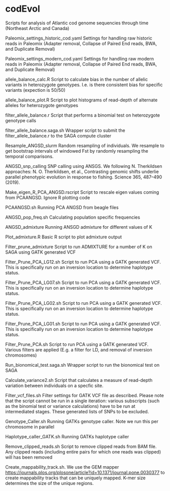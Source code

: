 # codEvol

Scripts for analysis of Atlantic cod genome sequencies through time (Northeast Arctic and Canada)

Paleomix_settings_historic_cod.yaml
Settings for handling raw historic reads in Paleomix (Adapter removal, Collapse of Paired End reads, BWA, and Duplicate Removal)

Paleomix_settings_modern_cod.yaml
Settings for handling raw modern reads in Paleomix (Adapter removal, Collapse of Paired End reads, BWA, and Duplicate Removal)

allele_balance_calc.R
Script to calculate bias in the number of allelic variants in heterozygote genotypes. I.e. is there consistent bias for specific variants (expection is 50/50)


allele_balance_plot.R
Script to plot histograms of read-depth of alternate alleles for heterozygote genotypes

filter_allele_balance.r
Script that performs a binomial test on heterozygote genotype calls

filter_allele_balance.saga.sh
Wrapper script to submit the filter_allele_balance.r to the SAGA compute cluster

Resample_ANGSD_slurm
Random resampling of individuals. We resample to get bootstrap intervals of windowed Fst by randomly resampling the temporal comparisons.

ANGSD_snp_calling
SNP calling using ANSGS. We following N. Therkildsen approaches: N. O. Therkildsen, et al., Contrasting genomic shifts underlie parallel phenotypic evolution in response to fishing. Science 365, 487–490 (2019).

Make_eigen_R_PCA_ANGSD.rscript
Script to rescale eigen values coming from PCAANGSD. Ignore R plotting code

PCAANGSD.sh
Running PCA ANGSD from beagle files

ANGSD_pop_freq.sh
Calculating population specific frequencies 

ANGSD_admixture
Running ANSGD admixture for different values of K

Plot_admixture.R
Basic R script to plot admixture output

Filter_prune_admixture
Script to run ADMIXTURE for a number of K on SAGA using GATK generated VCF

Filter_Prune_PCA_LG12.sh
Script to run PCA using a GATK generated VCF. This is specifically run on an inversion location to determine haplotype status.

Filter_Prune_PCA_LG07.sh
Script to run PCA using a GATK generated VCF. This is specifically run on an inversion location to determine haplotype status.

Filter_Prune_PCA_LG02.sh
Script to run PCA using a GATK generated VCF. This is specifically run on an inversion location to determine haplotype status.

Filter_Prune_PCA_LG01.sh
Script to run PCA using a GATK generated VCF. This is specifically run on an inversion location to determine haplotype status.

Filter_Prune_PCA.sh
Script to run PCA using a GATK generated VCF. Various filters are applied (E.g. a filter for LD, and removal of inversion chromosomes)

Run_bionomical_test.saga.sh
Wrapper script to run the bionomical test on SAGA

Calculate_variance2.sh
Script that calculates a measure of read-depth variation between individuals on a specfic site.

Filter_vcf_files.sh
Filter settings for GATK  VCF file as described. Please note that the script cannot be run in a single iteration: various subscripts (such as the binomial test or variance calculations) have to be run at intermediated stages. These generated lists of SNPs to be excluded. 

Genotype_Caller.sh
Running GATKs genotype caller. Note we run this per chromosome in parallel 

Haplotype_caller_GATK.sh
Running GATKs haplotype caller 

Remove_clipped_reads.sh
Script to remove clipped reads from BAM file. Any clipped reads (including entire pairs for which one reads was clipped) will has been removed

Create_mappability_track.sh.
We use the GEM mapper https://journals.plos.org/plosone/article?id=10.1371/journal.pone.0030377 to create mappability tracks that can be uniquely mapped. K-mer size determines the size of the unique regions. 
